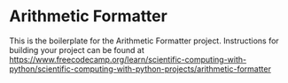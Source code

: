 # Arithmetic Formatter

This is the boilerplate for the Arithmetic Formatter project. Instructions for building your project can be found at https://www.freecodecamp.org/learn/scientific-computing-with-python/scientific-computing-with-python-projects/arithmetic-formatter

